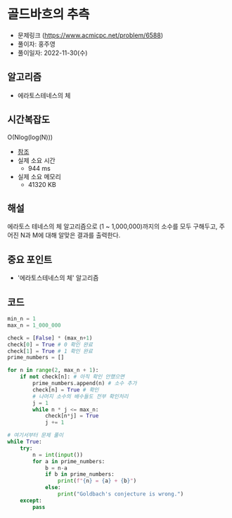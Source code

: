 # 골드바흐의 추측
- 문제링크 (https://www.acmicpc.net/problem/6588)
- 풀이자: 홍주영
- 풀이일자: 2022-11-30(수)

## 알고리즘
- 에라토스테네스의 체

## 시간복잡도
O(Nlog(log(N)))

- [참조](https://box0830.tistory.com/384)
- 실제 소요 시간
    - 944 ms
- 실제 소요 메모리
    - 41320 KB

## 해설
에라토스 테네스의 체 알고리즘으로 (1 ~ 1,000,000)까지의 소수를 모두 구해두고, 주어진 N과 M에 대해 알맞은 결과를 출력한다.

## 중요 포인트
- '에라토스테네스의 체' 알고리즘

## 코드
``` python
min_n = 1
max_n = 1_000_000

check = [False] * (max_n+1)
check[0] = True # 0 확인 완료
check[1] = True # 1 확인 완료
prime_numbers = []

for n in range(2, max_n + 1):
    if not check[n]: # 아직 확인 안했으면
        prime_numbers.append(n) # 소수 추가
        check[n] = True # 확인
        # 나머지 소수의 배수들도 전부 확인처리
        j = 1
        while n * j <= max_n:
            check[n*j] = True
            j += 1

# 여기서부터 문제 풀이
while True:
    try:
        n = int(input())
        for a in prime_numbers:
            b = n-a
            if b in prime_numbers:
                print(f"{n} = {a} + {b}")
            else:
                print("Goldbach's conjecture is wrong.")
    except:
        pass
```